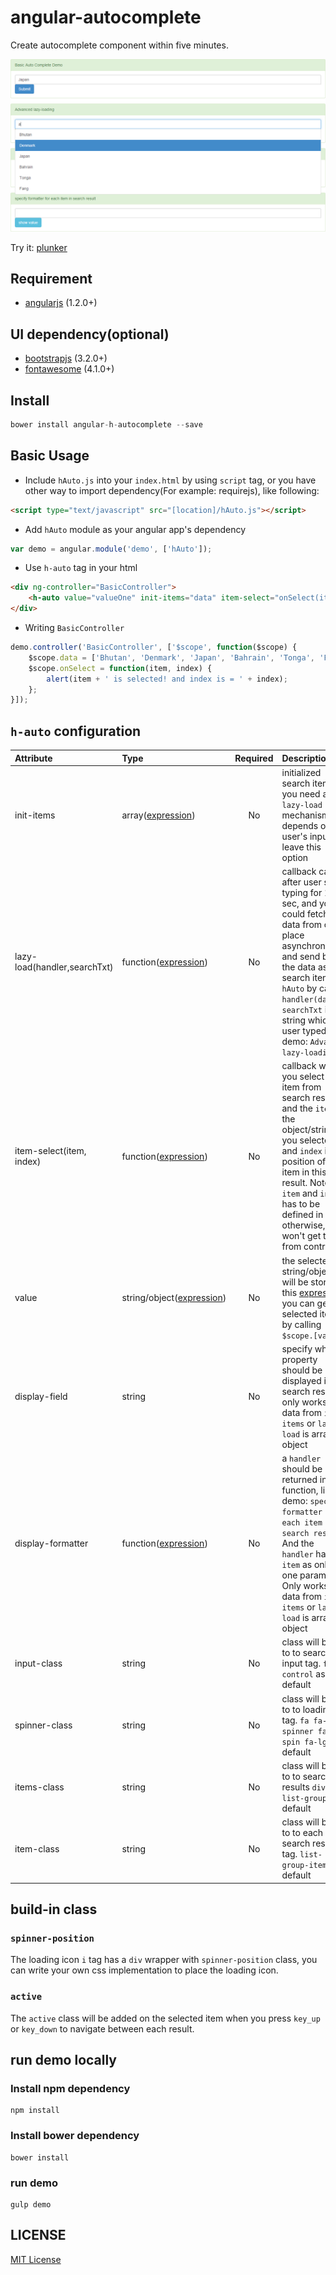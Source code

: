 # angular-autocomplete #

Create autocomplete component within five minutes.


![](https://raw.githubusercontent.com/leftstick/angular-autocomplete/master/docs/img/demo.png)

Try it: [plunker](http://plnkr.co/edit/vDmK3tXj4i2JX7ONiF9s?p=preview)


## Requirement ##

- [angularjs](http://angularjs.org/) (1.2.0+)

## UI dependency(optional) ##

- [bootstrapjs](http://getbootstrap.com) (3.2.0+)
- [fontawesome](http://fontawesome.io/) (4.1.0+)

## Install ##

```JavaScript
bower install angular-h-autocomplete --save
```

## Basic Usage ##



- Include `hAuto.js` into your `index.html` by using `script` tag, or you have other way to import dependency(For example: requirejs), like following:
```HTML
<script type="text/javascript" src="[location]/hAuto.js"></script>
```
- Add `hAuto` module as your angular app's dependency
```JavaScript
var demo = angular.module('demo', ['hAuto']);
```
- Use `h-auto` tag in your html
```HTML
<div ng-controller="BasicController">
    <h-auto value="valueOne" init-items="data" item-select="onSelect(item, index)"></h-auto>
</div>
```
- Writing `BasicController`
```JavaScript
demo.controller('BasicController', ['$scope', function($scope) {
    $scope.data = ['Bhutan', 'Denmark', 'Japan', 'Bahrain', 'Tonga', 'Fang'];
    $scope.onSelect = function(item, index) {
        alert(item + ' is selected! and index is = ' + index);
    };
}]);
``` 


## `h-auto` configuration ##

| Attribute        | Type           | Required  | Description |
| :------------- |:-------------| :-----:| :-----|
| init-items | array([expression]) | No | initialized search items. If you need a `lazy-load` mechanism depends on user's input, leave this option |
| lazy-load(handler,searchTxt) | function([expression]) | No | callback called after user stop typing for 1 sec, and you could fetch data from other place asynchronously and send back the data as search items to `hAuto` by calling `handler(data)`, `searchTxt` is a string which user typed. see demo: `Advanced lazy-loading`|
| item-select(item, index) | function([expression]) | No | callback while you select one item from search result, and the `item` is the object/string you selected, and `index` is position of this item in this result. Note: `item` and `index` has to be defined in html, otherwise, you won't get them from controller |
| value | string/object([expression]) | No | the selected string/object will be stored in this [expression], you can get selected item by calling `$scope.[value]` |
| display-field | string | No | specify what property should be displayed in the search result, only works if data from `init-items` or `lazy-load` is array of object |
| display-formatter | function([expression]) | No | a `handler` should be returned in this function, like demo: `specify formatter for each item in search result`. And the `handler` has the `item` as only one parameter. Only works if data from `init-items` or `lazy-load` is array of object |
| input-class | string | No | class will be set to to search input tag. `form-control` as default |
| spinner-class | string | No | class will be set to to loading `i` tag. `fa fa-spinner fa-spin fa-lg` as default |
| items-class | string | No | class will be set to to search results `div` tag. `list-group` as default |
| item-class | string | No | class will be set to to each search result `a` tag. `list-group-item` as default |

## build-in class ##

### `spinner-position` ###

The loading icon `i` tag has a `div` wrapper with `spinner-position` class, you can write your own css implementation to place the loading icon.

### `active` ###

The `active` class will be added on the selected item when you press `key_up` or `key_down` to navigate between each result.


## run demo locally ##

### Install npm dependency ###
```Shell
npm install
```

### Install bower dependency ###
```Shell
bower install
```

### run demo ###
```Shell
gulp demo
```


## LICENSE ##

[MIT License](https://raw.githubusercontent.com/leftstick/angular-autocomplete/master/LICENSE)



[expression]: https://docs.angularjs.org/guide/expression






